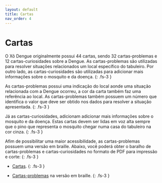 ```yaml
---
layout: default
title: Cartas
nav_order: 4
---
```


# Cartas

O Xô Dengue originalmente possui 44 cartas, sendo 32 cartas-problemas e 12
cartas-curiosidades sobre a Dengue. As cartas-problemas são utilizadas para
resolver situações relacionados um local específico do tabuleiro. Por outro
lado, as cartas-curiosidades são utilizadas para adicionar mais informações
sobre o mosquito e da doença.
{: .fs-3 }

As cartas-problemas possui uma indicação do local aonde uma situação relacionada
com a Dengue ocorreu, a cor da carta também faz uma referência ao local. As
cartas-problemas também possuem um número que identifica o valor que deve ser
obtido nos dados para resolver a situação apresentada.
{: .fs-3 }

Já as cartas-curiosidades, adicionam adicionar mais informações
sobre o mosquito e da doença. Estas cartas devem ser lidas em voz alta sempre
que o pino que representa o mosquito chegar numa casa do tabuleiro na cor cinza.
{: .fs-3 }

Afim de possibilitar uma maior acessibilidade, as cartas-problemas possuem uma
versão em braille. Abaixo, você poderá obter o baralho de cartas-problemas e
cartas-curiosidades no formato de PDF para impressão e corte:
{: .fs-3 }

- [Cartas](/documents/cartas.pdf).
{: .fs-3 }

- [Cartas-problemas](/documents/cartas-braille.pdf) na versão em braille.
{: .fs-3 }

